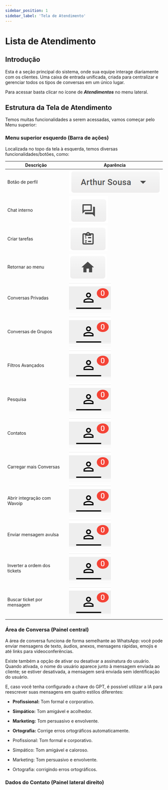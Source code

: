 ```yaml
---
sidebar_position: 1
sidebar_label: 'Tela de Atendimento'
---
```


# Lista de Atendimento

## Introdução

Esta é a seção principal do sistema, onde sua equipe interage diariamente com os clientes. Uma caixa de entrada unificada, criada para centralizar e gerenciar todos os tipos de conversas em um único lugar.

Para acessar basta clicar no ícone de ***Atendimentos*** no menu lateral.

## Estrutura da Tela de Atendimento

Temos muitas funcionalidades a serem acessadas, vamos começar pelo Menu superior:

### Menu superior esquerdo (Barra de ações)

Localizada no topo da tela à esquerda, temos diversas funcionalidades/botões, como:

<!-- - Botão de perfil, com nome do usuário: 
  - Perfil: Você pode editar informações do usuário, como nome, senha e email.
  - Reiniciar: Limpa dados salvos no navegador e desloga da conta.
  - Sair: Desloga da conta.
- Chat interno: Chat interno entre os usuários e equipe.
- Criar tarefas: É possível criar tarefas de acordo com os campos.
- Retornar ao Menu: Você volta para página inicial.
- Listagem das conversas:
  - Listar atendimentos privados.
  - Listar atendimentos em grupo.
- Filtro Avançado: É possível listar os atendimentos com base no filtro que você quer.
- Contatos: Apresenta uma lista de contatos, no qual você pode procurar, filtrar, adicionar, excluir.
- Carregar mais atendimentos. -->


| Descrição                       | Aparência                                          |
|---------------------------------|----------------------------------------------------|
| Botão de perfil              | ![perfil](assets/perfil.png)          |
| Chat interno              | ![chat](assets/chatinterno.png)          |
| Criar tarefas              | ![tarefa](assets/tarefa.png)          |
| Retornar ao menu              | ![menu](assets/home.png)          |
| Conversas Privadas              | ![convesaPrivada](assets/solo.png)          |
| Conversas de Grupos             | ![grupo](assets/solo.png)           |
| Filtros Avançados               | ![filtro](assets/solo.png)          |
| Pesquisa                        | ![pesquisa](assets/solo.png)           |
| Contatos                        | ![contato](assets/solo.png)           |
| Carregar mais Conversas         | ![carregar](assets/solo.png)          |
| Abrir integração com Wavoip     | ![wavoip](assets/solo.png)           |
| Enviar mensagem avulsa          | ![avulsa](assets/solo.png)           |
| Inverter a ordem dos tickets    | ![inverter](assets/solo.png)           |
| Buscar ticket por mensagem      | ![buscar](assets/solo.png)           |


### Área de Conversa (Painel central)

A área de conversa funciona de forma semelhante ao WhatsApp: você pode enviar mensagens de texto, áudios, anexos, mensagens rápidas, emojis e até links para videoconferências.

Existe também a opção de ativar ou desativar a assinatura do usuário. Quando ativada, o nome do usuário aparece junto à mensagem enviada ao cliente; se estiver desativada, a mensagem será enviada sem identificação do usuário.

E, caso você tenha configurado a chave do GPT, é possível utilizar a IA para reescrever suas mensagens em quatro estilos diferentes:

- **Profissional:** Tom formal e corporativo.
- **Simpático:** Tom amigável e acolhedor.
- **Marketing:** Tom persuasivo e envolvente.
- **Ortografia:** Corrige erros ortográficos automaticamente.

- Profissional: Tom formal e corporativo.
- Simpático: Tom amigável e caloroso.
- Marketing: Tom persuasivo e envolvente.
- Ortografia: corrigindo erros ortográficos.

### Dados do Contato (Painel lateral direito)